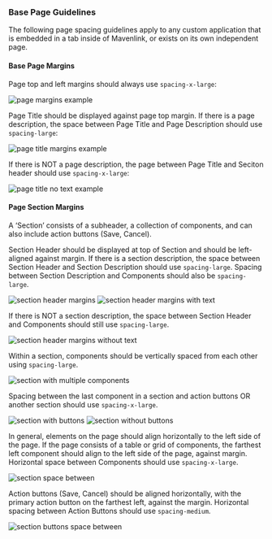 ### Base Page Guidelines

The following page spacing guidelines apply to any custom application that is embedded in a tab inside of Mavenlink, or exists on its own independent page.

#### Base Page Margins

Page top and left margins should always use `spacing-x-large`:

<img alt="page margins example" src="images/page-margins-example.jpg"/>

Page Title should be displayed against page top margin. If there is a page description, the space between Page Title and Page Description should use `spacing-large`:

<img alt="page title margins example" src="images/page-title-margins.jpg" />

If there is NOT a page description, the page between Page Title and Seciton header should use `spacing-x-large`:

<img alt="page title no text example" src="images/page-title-no-text.jpg" />

#### Page Section Margins

A ‘Section’ consists of a subheader, a collection of components, and can also include action buttons (Save, Cancel). 

Section Header should be displayed at top of Section and should be left-aligned against margin. If there is a section description, the space between Section Header and Section Description should use `spacing-large`. Spacing between Section Description and Components should also be `spacing-large`.

<img alt="section header margins" src="images/section-header-margins.jpg" />
<img alt="section header margins with text" src="images/section-header-margins-2.jpg" />

If there is NOT a section description, the space between Section Header and Components should still use `spacing-large`.

<img alt="section header margins without text" src="images/section-header-margins-no-description.jpg" />

Within a section, components should be vertically spaced from each other using `spacing-large`.

<img alt="section with multiple components" src="images/section-header-margins-with-components.jpg" />

Spacing between the last component in a section and action buttons OR another section should use `spacing-x-large`.

<img alt="section with buttons" src="images/section-margins-with-buttons.jpg" />
<img alt="section without buttons" src="images/section-margins-without-buttons.jpg" />

In general, elements on the page should align horizontally to the left side of the page. If the page consists of a table or grid of components, the farthest left component should align to the left side of the page, against margin. Horizontal space between Components should use `spacing-x-large`.

<img alt="section space between" src="images/section-space-between.jpg" />

Action buttons (Save, Cancel) should be aligned horizontally, with the primary action button on the farthest left, against the margin. Horizontal spacing between Action Buttons should use `spacing-medium`.

<img alt="section buttons space between" src="images/section-buttons-space-between.jpg" />
